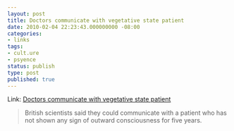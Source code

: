 ```yaml
---
layout: post
title: Doctors communicate with vegetative state patient
date: 2010-02-04 22:23:43.000000000 -08:00
categories:
- links
tags:
- cult.ure
- psyence
status: publish
type: post
published: true
---
```

Link: <a href="http://www.bbc.co.uk/worldservice/news/2010/02/100204_vegetative_state.shtml">Doctors communicate with vegetative state patient</a>
> British scientists said they could communicate with a patient who has not shown any sign of outward consciousness for five years.
